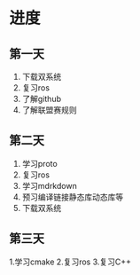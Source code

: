 # 进度
##  第一天

 1. 下载双系统
 2. 复习ros
 3. 了解github
 4. 了解联盟赛规则
 
 ##  第二天
 
 1. 学习proto
 2. 复习ros
 3. 学习mdrkdown
 4. 预习编译链接静态库动态库等
 5. 下载双系统

 ##  第三天
 
1.学习cmake 
2.复习ros 
3.复习C++ 
